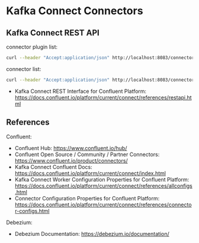 # Kafka Connect Connectors

## Kafka Connect REST API

connector plugin list:

```bash
curl --header "Accept:application/json" http://localhost:8083/connector-plugins | jq .[].class
```

connector list:

```bash
curl --header "Accept:application/json" http://localhost:8083/connectors | jq
```

- Kafka Connect REST Interface for Confluent Platform: <https://docs.confluent.io/platform/current/connect/references/restapi.html>

## References

Confluent:

- Confluent Hub: <https://www.confluent.io/hub/>
- Confluent Open Source / Community / Partner Connectors: <https://www.confluent.io/product/connectors/>
- Kafka Connect Confluent Docs: <https://docs.confluent.io/platform/current/connect/index.html>
- Kafka Connect Worker Configuration Properties for Confluent Platform: <https://docs.confluent.io/platform/current/connect/references/allconfigs.html>
- Connector Configuration Properties for Confluent Platform: <https://docs.confluent.io/platform/current/connect/references/connector-configs.html>

Debezium:

- Debezium Documentation: <https://debezium.io/documentation/>
